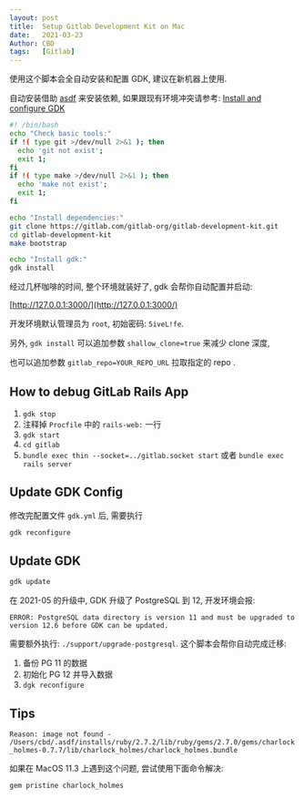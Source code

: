 ```yaml
---
layout: post
title:  Setup Gitlab Development Kit on Mac
date:   2021-03-23
Author: CBD
tags:   [Gitlab]
---
```


使用这个脚本会全自动安装和配置 GDK, 建议在新机器上使用.

自动安装借助 [asdf](https://asdf-vm.com/#/core-manage-asdf) 来安装依赖, 如果跟现有环境冲突请参考: [Install and configure GDK](https://gitlab.com/gitlab-org/gitlab-development-kit/-/blob/main/doc/index.md)

```sh
#! /bin/bash
echo "Check basic tools:"
if !( type git >/dev/null 2>&1 ); then
  echo 'git not exist';
  exit 1;
fi
if !( type make >/dev/null 2>&1 ); then
  echo 'make not exist';
  exit 1;
fi

echo "Install dependencies:"
git clone https://gitlab.com/gitlab-org/gitlab-development-kit.git
cd gitlab-development-kit
make bootstrap

echo "Install gdk:"
gdk install
```

经过几杯咖啡的时间, 整个环境就装好了, gdk 会帮你自动配置并启动:

[http://127.0.0.1:3000/](http://127.0.0.1:3000/)

开发环境默认管理员为 `root`, 初始密码: `5iveL!fe`.

另外, `gdk install` 可以追加参数 `shallow_clone=true` 来减少 clone 深度,

也可以追加参数 `gitlab_repo=YOUR_REPO_URL` 拉取指定的 repo .

## How to debug GitLab Rails App

1. `gdk stop`
2. 注释掉 `Procfile` 中的 `rails-web:` 一行
3. `gdk start`
4. `cd gitlab`
5. `bundle exec thin --socket=../gitlab.socket start`  或者 `bundle exec rails server`

## Update GDK Config

修改完配置文件 `gdk.yml` 后, 需要执行

```zsh
gdk reconfigure
```

## Update GDK

```zsh
gdk update
```

在 2021-05 的升级中, GDK 升级了 PostgreSQL 到 12, 开发环境会报:

```text
ERROR: PostgreSQL data directory is version 11 and must be upgraded to version 12.6 before GDK can be updated.
```

需要额外执行: `./support/upgrade-postgresql`. 这个脚本会帮你自动完成迁移:

1. 备份 PG 11 的数据
2. 初始化 PG 12 并导入数据
3. `dgk reconfigure`

## Tips

`Reason: image not found - /Users/cbd/.asdf/installs/ruby/2.7.2/lib/ruby/gems/2.7.0/gems/charlock_holmes-0.7.7/lib/charlock_holmes/charlock_holmes.bundle`

如果在 MacOS 11.3 上遇到这个问题, 尝试使用下面命令解决:

```zsh
gem pristine charlock_holmes
```
